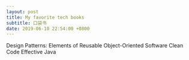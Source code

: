 ```yaml
---
layout: post
title: My favorite tech books
subtitle: 口袋书
date: 2019-06-10 22:54:00 +0800
---
```

Design Patterns: Elements of Reusable Object-Oriented Software
Clean Code
Effective Java
